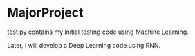 # MajorProject

test.py contains my initial testing code using Machine Learning.

Later, I will develop a Deep Learning code using RNN.
